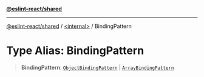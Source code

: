 [**@eslint-react/shared**](../../README.md)

***

[@eslint-react/shared](../../README.md) / [\<internal\>](../README.md) / BindingPattern

# Type Alias: BindingPattern

> **BindingPattern**: [`ObjectBindingPattern`](../interfaces/ObjectBindingPattern.md) \| [`ArrayBindingPattern`](../interfaces/ArrayBindingPattern.md)
